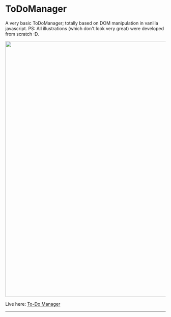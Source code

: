 # ToDoManager
A very basic ToDoManager; totally based on DOM manipulation in vanilla javascript. PS: All illustrations (which don't look very great) were developed from scratch :D.<br/>

<img width=800 src ="https://j9s8aa.dm.files.1drv.com/y4mjP34_NW_H4JZWNu2zCYkJuJ2SQI3s2mXRF-ZKa-mLAcDAwIE0p3mGJm2Dq8JMsIgYU4hq4U8-veo7jmaGGzX-b-V38brFmqU3pcnCpwPVWrdTcKwbd39xuwkLSWOc0Y04TrX7j2HCo7TwykSDklSunGBaOxdgM1x3M2h9G93oeOInAMaijH8azNKhKhbQnHDIBIAOPd7kq1NHIpAZVDIzA" />

Live here: [To-Do Manager](https://bit.ly/vbtodo)
___
